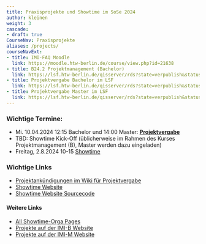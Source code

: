 ```yaml
---
title: Praxisprojekte und Showtime im SoSe 2024
author: kleinen
weight: 3
cascade:
- draft: true
CourseNav: Praxisprojekte
aliases: /projects/
courseNavExt:
- title: IMI-FAQ Moodle
  link: https://moodle.htw-berlin.de/course/view.php?id=21638
- title: B24.2 Projektmanagement (Bachelor)
  link: https://lsf.htw-berlin.de/qisserver/rds?state=verpublish&status=init&vmfile=no&publishid=204965&moduleCall=webInfo&publishConfFile=webInfo&publishSubDir=veranstaltung
- title: Projektvergabe Bachelor im LSF
  link: https://lsf.htw-berlin.de/qisserver/rds?state=verpublish&status=init&vmfile=no&publishid=204917&moduleCall=webInfo&publishConfFile=webInfo&publishSubDir=veranstaltung
- title: Projektvergabe Master im LSF
  link: https://lsf.htw-berlin.de/qisserver/rds?state=verpublish&status=init&vmfile=no&publishid=204920&moduleCall=webInfo&publishConfFile=webInfo&publishSubDir=veranstaltung
---
```


### Wichtige Termine:
- Mi. 10.04.2024 12:15 Bachelor und 14:00 Master: **[Projektvergabe](https://wiki.htw-berlin.de/confluence/display/fb4imi/Projekte+im+SoSe+2024)**
- TBD: Showtime Kick-Off (üblicherweise im Rahmen des Kurses Projektmanagement (B), Master werden dazu eingeladen)
- Freitag, 2.8.2024 10-15 [Showtime](https://showtime.f4.htw-berlin.de/)

### Wichtige Links
 - [Projektankündigungen im Wiki für Projektvergabe](https://wiki.htw-berlin.de/confluence/display/fb4imi/Projekte+im+SoSe+2024)
 - [Showtime Website](https://showtime.f4.htw-berlin.de/)
 - [Showtime Website Sourcecode](https://github.com/htw-imi-showtime)

#### Weitere Links
- [All Showtime-Orga Pages](https://wiki.htw-berlin.de/confluence/display/fb4imi/Showtime)
- [Projekte auf der IMI-B Website](https://imi-bachelor.htw-berlin.de/studium/projekte/)
- [Projekte auf der IMI-M Website](https://imi-master.htw-berlin.de/studium/projekte/)





